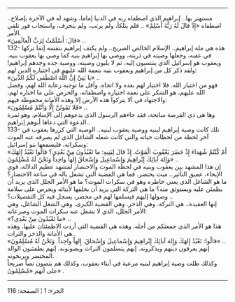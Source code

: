------------------------------------------------------------------------

مستهتر بها.. إبراهيم الذي اصطفاه ربه في الدنيا إماما، وشهد له في الآخرة
بإصلاح.. اصطفاه «إِذْ قالَ لَهُ رَبُّهُ أَسْلِمْ» .. فلم يتلكأ، ولم يرتب، ولم ينحرف،
واستجاب فور تلقي الأمر.  
«قالَ: أَسْلَمْتُ لِرَبِّ الْعالَمِينَ» ..  
132- هذه هي ملة إبراهيم.. الإسلام الخالص الصريح.. ولم يكتف إبراهيم بنفسه
إنما تركها في عقبه، وجعلها وصيته في ذريته، ووصى بها إبراهيم بنيه كما وصى
بها يعقوب بنيه. ويعقوب هو إسرائيل الذي ينتسبون إليه، ثم لا يلبون وصيته،
ووصية جده وجدهم إبراهيم! ولقد ذكر كل من إبراهيم ويعقوب بنيه بنعمة الله
عليهم في اختياره الدين لهم:  
«يا بَنِيَّ إِنَّ اللَّهَ اصْطَفى لَكُمُ الدِّينَ» ..  
فهو من اختيار الله. فلا اختيار لهم بعده ولا اتجاه. وأقل ما توجبه رعاية
الله لهم، وفضل الله عليهم، هو الشكر على نعمة اختياره واصطفائه، والحرص
على ما اختاره لهم، والاجتهاد في ألا يتركوا هذه الأرض إلا وهذه الأمانة
محفوظة فيهم:  
«فَلا تَمُوتُنَّ إِلَّا وَأَنْتُمْ مُسْلِمُونَ» ..  
وها هي ذي الفرصة سانحة، فقد جاءهم الرسول الذي يدعوهم إلى الإسلام، وهو
ثمرة الدعوة التي دعاها أبوهم إبراهيم..  
133- تلك كانت وصية إبراهيم لبنيه ووصية يعقوب لبنيه.. الوصية التي كررها
يعقوب في آخر لحظة من لحظات حياته والتي كانت شغله الشاغل الذي لم يصرفه
عنه الموت وسكراته، فليسمعها بنو إسرائيل:  
«أَمْ كُنْتُمْ شُهَداءَ إِذْ حَضَرَ يَعْقُوبَ الْمَوْتُ. إِذْ قالَ لِبَنِيهِ: ما تَعْبُدُونَ مِنْ بَعْدِي؟
قالُوا نَعْبُدُ إِلهَكَ وَإِلهَ آبائِكَ إِبْراهِيمَ وَإِسْماعِيلَ وَإِسْحاقَ إِلهاً واحِداً وَنَحْنُ لَهُ
مُسْلِمُونَ» ..  
إن هذا المشهد بين يعقوب وبنيه في لحظة الموت والاحتضار لمشهد عظيم
الدلالة، قوي الإيحاء، عميق التأثير.. ميت يحتضر. فما هي القضية التي تشغل
باله في ساعة الاحتضار؟ ما هو الشاغل الذي يعني خاطره وهو في سكرات الموت؟
ما هو الأمر الجلل الذي يريد أن يطمئن عليه ويستوثق منه؟ ما هي التركة التي
يريد أن يخلفها لأبنائه ويحرص على سلامة وصولها إليهم فيسلمها لهم في محضر،
يسجل فيه كل التفصيلات؟ ..  
إنها العقيدة.. هي التركة. وهي الذخر. وهي القضية الكبرى، وهي الشغل
الشاغل، وهي الأمر الجلل، الذي لا تشغل عنه سكرات الموت وصرعاته:  
«ما تَعْبُدُونَ مِنْ بَعْدِي؟» ..  
هذا هو الأمر الذي جمعتكم من أجله. وهذه هي القضية التي أردت الاطمئنان
عليها. وهذه هي الأمانة والذخر والتراث..  
«قالُوا: نَعْبُدُ إِلهَكَ وَإِلهَ آبائِكَ إِبْراهِيمَ وَإِسْماعِيلَ وَإِسْحاقَ. إِلهاً واحِداً. وَنَحْنُ
لَهُ مُسْلِمُونَ» ..  
إنهم يعرفون دينهم ويذكرونه. إنهم يتسلمون التراث ويصونونه. إنهم يطمئنون
الوالد المحتضر ويريحونه.  
وكذلك ظلت وصية إبراهيم لبنيه مرعية في أبناء يعقوب. وكذلك هم ينصون نصاً
صريحاً على أنهم «مُسْلِمُونَ» .

------------------------------------------------------------------------

الجزء: 1 ¦ الصفحة: 116

